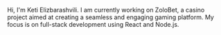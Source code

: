 
Hi, I'm Keti Elizbarashvili.
I am currently working on ZoloBet, a casino project aimed at creating a seamless and engaging gaming platform. My focus is on full-stack development using React and Node.js.

